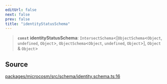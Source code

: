 ```yaml
---
editUrl: false
next: false
prev: false
title: "identityStatusSchema"
---
```


> **`const`** **identityStatusSchema**: `IntersectSchema`\<[`ObjectSchema`\<`Object`, `undefined`, `Object`\>, `ObjectSchema`\<`Object`, `undefined`, `Object`\>], `Object` & `Object`\>

## Source

[packages/microcosm/src/schema/identity.schema.ts:16](https://github.com/nodenogg-in/alpha-p2p/blob/d624cf9b15dbfd7fc2661f690e3277335e5f9583/packages/microcosm/src/schema/identity.schema.ts#L16)
